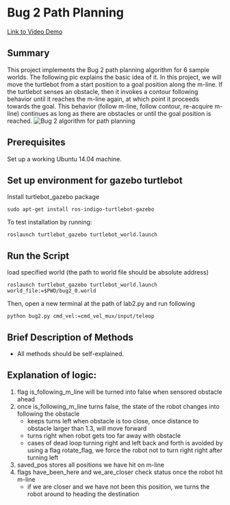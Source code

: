 # Bug 2 Path Planning
[Link to Video Demo](https://www.youtube.com/watch?v=WH0H8ikGQF4&list=PLF7A_BRkte4XUmaT9YkKfNZHVgVBSWv0n&index=4&t=6s)

## Summary
This project implements the Bug 2 path planning algorithm for 6 sample worlds. The following pic explains the basic idea of it. In this project, we will move the turtlebot from a start position to a goal position along the m-line. If the turtlebot senses an obstacle, then it invokes a contour following behavior until it reaches the m-line again, at which point it proceeds towards the goal. This behavior (follow m-line, follow contour, re-acquire m-line) continues as long as there are obstacles or until the goal position is reached. 
![Bug 2 algorithm for path planning](https://github.com/YiyangQian/W4733-Robotics/blob/master/Bug2PathPlanning/bug2.png)

## Prerequisites
Set up a working Ubuntu 14.04 machine. 

## Set up environment for gazebo turtlebot
Install turtlebot_gazebo package
```
sudo apt-get install ros-indigo-turtlebot-gazebo
```

To test installation by running:
```
roslaunch turtlebot_gazebo turtlebot_world.launch
```

## Run the Script
load specified world (the path to world file should be absolute address)
```
roslaunch turtlebot_gazebo turtlebot_world.launch world_file:=$PWD/bug2_0.world
```

Then, open a new terminal at the path of lab2.py and run following
```
python bug2.py cmd_vel:=cmd_vel_mux/input/teleop
```

## Brief Description of Methods
* All methods should be self-explained.

## Explanation of logic: 
1. flag is_following_m_line will be turned into false when sensored obstacle ahead
2. once is_following_m_line turns false, the state of the robot changes into following the obstacle
    * keeps turns left when obstacle is too close, once distance to obstacle larger than 1.3, will move forward
    * turns right when robot gets too far away with obstacle
    * cases of dead loop turning right and left back and forth is avoided by using a flag rotate_flag, we force the robot not to turn right right after turning left
3. saved_pos stores all positions we have hit on m-line
4. flags have_been_here and we_are_closer check status once the robot hit m-line
    * if we are closer and we have not been this position, we turns the robot around to heading the destination
